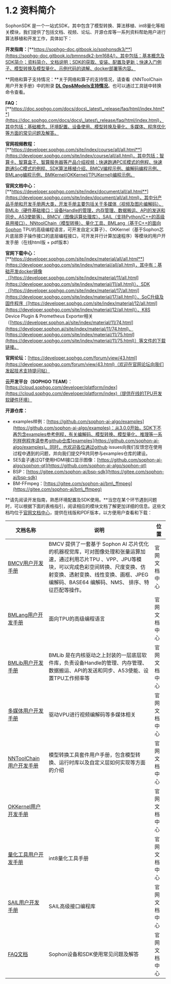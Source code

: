 # 1.2 资料简介

SophonSDK 是一个一站式SDK，其中包含了模型转换、算法移植、int8量化等相关模块，我们提供了包括文档、视频、论坛、开源仓库等一系列资料帮助用户进行算法移植和开发工作，具体如下：

**开发指南：**[**https://sophgo-doc.gitbook.io/sophonsdk3/**](https://sophgo-doc.gitbook.io/bmnnsdk2-bm1684/)，其中包括：基本概念及SDK简介；资料简介、文档说明；SDK的获取、安装、配置及更新；快速入门例子、模型转换及模型量化、示例代码的讲解、docker部署等内容。

**网络和算子支持情况：**关于网络和算子的支持情况，请查看《NNToolChain用户开发手册》中的附录 [**DL Ops\&Models支持情况**](https://doc.sophgo.com/docs/docs\_latest\_release/nntc/html/appendix/nn\_support.html)。也可以通过工具链中转换命令查看。

**FAQ：**[**https://doc.sophgo.com/docs/docs\_latest\_release/faq/html/index.html**](https://doc.sophgo.com/docs/docs\_latest\_release/faq/html/index.html)，其中包括：基础概念、环境配置、设备使用、模型转换及量化、多媒体、程序优化等方面的常见问题及解答。

**官网视频教程：**[**https://developer.sophgo.com/site/index/course/all/all.html**](https://developer.sophgo.com/site/index/course/all/all.html)，其中包括：智算卡、智算盒子、智算服务器等产品介绍视频；快速跑通PCIE模式的例程、快速跑通SoC模式的例程、SDK算法移植介绍、BMCV编程示例、编解码编程示例、BMLang编程示例、BMKernel(OKKernel/TPUKernel)编程示例。

**官网文档中心：**[**https://developer.sophgo.com/site/index/document/all/all.html**](https://developer.sophgo.com/site/index/document/all/all.html)，其中分产品手册和开发手册两大类，开发手册主要包括关于多媒体（视频及图片编解码）、BMLib（硬件基础接口：设备Handle的管理，内存管理、数据搬运、API的发送和同步、A53使能等）、BMCV（图像运算处理库）、SAIL（支持Python/C++的高级易用接口）、NNtoolChain（模型转换）、量化工具、BMLang（基于C++的面向Sophon TPU的高级编程语言，可开发自定义算子）、OKKernel（基于Sophon芯片底层原子操作接口的底层编程接口，可开发并行计算加速程序）等模块的用户开发手册（在线html版 + pdf版本）

**官网下载中心：**[**https://developer.sophgo.com/site/index/material/all/all.html**](https://developer.sophgo.com/site/index/material/all/all.html)，其中有：基础开发docker镜像（[https://developer.sophgo.com/site/index/material/11/all.html](https://developer.sophgo.com/site/index/material/11/all.html)）、SDK（[https://developer.sophgo.com/site/index/material/17/all.html](https://developer.sophgo.com/site/index/material/17/all.html)）、SoC升级及固件程序（[https://developer.sophgo.com/site/index/material/12/all.html](https://developer.sophgo.com/site/index/material/12/all.html)）、K8S Device Plugin & Prometheus Exporter相关（[https://developer.sophon.ai/site/index/material/11/74.html](https://developer.sophon.ai/site/index/material/11/74.html)、[https://developer.sophgo.com/site/index/material/11/75.html](https://developer.sophgo.com/site/index/material/11/75.html)）等文件的下载链接。

**官网论坛：**[https://developer.sophgo.com/forum/view/43.html](https://developer.sophgo.com/forum/view/43.html)（欢迎在官网论坛向我们发起技术支持提问帖）

**云开发平台（SOPHGO TEAM）**：[https://cloud.sophgo.com/developer/platform/index](https://cloud.sophgo.com/developer/platform/index)（提供在线的TPU开发软硬件环境）

**开源仓库：**

* examples样例：[https://github.com/sophon-ai-algo/examples](https://github.com/sophon-ai-algo/examples)：从3.0.0开始，SDK下不再包含examples参考例程，有关编解码、模型转换、模型量化、推理等一系列样例程序请参考github仓库[examples](https://github.com/sophon-ai-algo/examples)。同时，也欢迎各位通过github issues向我们反馈您在使用过程中遇到的问题，并向我们提交PR共同参与examples仓库的建设。
* SE5盒子通过QT使用HDMI接口显示图像：[https://github.com/sophon-ai-algo/sophon-qt](https://github.com/sophon-ai-algo/sophon-qt)
* BSP：[https://gitee.com/sophon-ai/bsp-sdk](https://gitee.com/sophon-ai/bsp-sdk)
* BM-FFmpeg：[https://gitee.com/sophon-ai/bm\_ffmpeg](https://gitee.com/sophon-ai/bm\_ffmpeg)

**请先阅读开发指南，熟悉环境配置及SDK使用。**当您在某个环节遇到问题时，可以根据下面的表格指引，阅读相应的模块文档了解更加详细的信息。这些文档均位于[官网文档中心](https://developer.sophgo.com/site/index/document/all/all.html)，提供在线版和PDF版本，以方便用户查看和下载：

| 文档名称                                                                                              | 说明                                                                                                                                           | 位置     |
| ------------------------------------------------------------------------------------------------- | -------------------------------------------------------------------------------------------------------------------------------------------- | ------ |
| [BMCV用户开发手册](https://doc.sophgo.com/docs/docs\_latest\_release/bmcv/html/index.html)              | BMCV 提供了一套基于 Sophon AI 芯片优化的机器视觉库，可对图像处理和张量运算加速，通过利用芯片TPU 、VPP、JPU等模块，可以完成色彩空间转换、尺度变换、仿射变换、透射变换、线性变换、画框、JPEG 编解码、BASE64 编解码、NMS、 排序、特征匹配等操作。 | 官网文档中心 |
| [BMLang用户开发手册](https://doc.sophgo.com/docs/docs\_latest\_release/bmlang/html/index.html)          | 面向TPU的高级编程语言                                                                                                                                 | 官网文档中心 |
| [BMLib用户开发手册](https://doc.sophgo.com/docs/docs\_latest\_release/bmlib/html/index.html)            | BMLib 是在内核驱动之上封装的一层底层软件库，负责设备Handle的管理、内存管理、数据搬运、API的发送和同步、A53使能、设置TPU工作频率等                                                                  | 官网文档中心 |
| [多媒体用户开发手册](https://doc.sophgo.com/docs/docs\_latest\_release/multimedia\_guide/html/index.html)  | 驱动VPU进行视频编解码等多媒体相关                                                                                                                           | 官网文档中心 |
| [NNToolChain用户开发手册](https://doc.sophgo.com/docs/docs\_latest\_release/nntc/html/index.html)       | 模型转换工具套件用户手册，包含模型转换、运行时库以及自定义层如何实现等方面的介绍                                                                                                     | 官网文档中心 |
| [OKKernel用户开发手册](https://doc.sophgo.com/docs/docs\_latest\_release/okkernel/html/index.html)      |                                                                                                                                              | 官网文档中心 |
| [量化工具用户开发手册](https://doc.sophgo.com/docs/docs\_latest\_release/calibration-tools/html/index.html) | int8量化工具手册                                                                                                                                   | 官网文档中心 |
| [SAIL用户开发手册](https://doc.sophgo.com/docs/docs\_latest\_release/sophon-inference/html/index.html)  | SAIL高级接口编程库                                                                                                                                  | 官网文档中心 |
| [FAQ文档](https://doc.sophgo.com/docs/docs\_latest\_release/faq/html/index.html)                    | Sophon设备和SDK使用常见问题及解答                                                                                                                        | 官网文档中心 |
